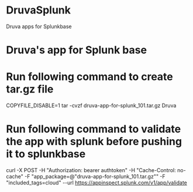 # DruvaSplunk
Druva apps for Splunkbase


# Druva's app for Splunk base
# Run following command to create tar.gz file

COPYFILE_DISABLE=1 tar -cvzf druva-app-for-splunk_101.tar.gz Druva

# Run following command to validate the app with splunk before pushing it to splunkbase

curl -X POST 
-H "Authorization: bearer authtoken" 
-H "Cache-Control: no-cache" 
-F "app_package=@"druva-app-for-splunk_101.tar.gz"" 
-F "included_tags=cloud" 
--url https://appinspect.splunk.com/v1/app/validate
